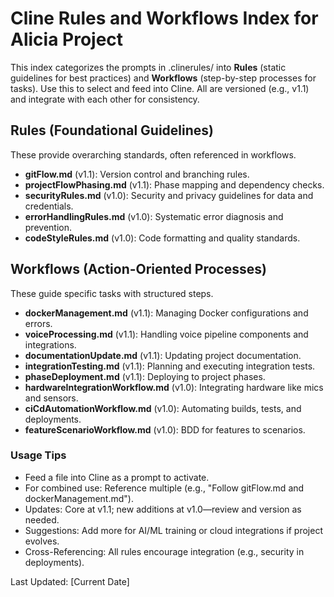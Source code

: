 # Cline Rules and Workflows Index for Alicia Project

This index categorizes the prompts in .clinerules/ into **Rules** (static guidelines for best practices) and **Workflows** (step-by-step processes for tasks). Use this to select and feed into Cline. All are versioned (e.g., v1.1) and integrate with each other for consistency.

## Rules (Foundational Guidelines)
These provide overarching standards, often referenced in workflows.
- **gitFlow.md** (v1.1): Version control and branching rules.
- **projectFlowPhasing.md** (v1.1): Phase mapping and dependency checks.
- **securityRules.md** (v1.0): Security and privacy guidelines for data and credentials.
- **errorHandlingRules.md** (v1.0): Systematic error diagnosis and prevention.
- **codeStyleRules.md** (v1.0): Code formatting and quality standards.

## Workflows (Action-Oriented Processes)
These guide specific tasks with structured steps.
- **dockerManagement.md** (v1.1): Managing Docker configurations and errors.
- **voiceProcessing.md** (v1.1): Handling voice pipeline components and integrations.
- **documentationUpdate.md** (v1.1): Updating project documentation.
- **integrationTesting.md** (v1.1): Planning and executing integration tests.
- **phaseDeployment.md** (v1.1): Deploying to project phases.
- **hardwareIntegrationWorkflow.md** (v1.0): Integrating hardware like mics and sensors.
- **ciCdAutomationWorkflow.md** (v1.0): Automating builds, tests, and deployments.
- **featureScenarioWorkflow.md** (v1.0): BDD for features to scenarios.

### Usage Tips
- Feed a file into Cline as a prompt to activate.
- For combined use: Reference multiple (e.g., "Follow gitFlow.md and dockerManagement.md").
- Updates: Core at v1.1; new additions at v1.0—review and version as needed.
- Suggestions: Add more for AI/ML training or cloud integrations if project evolves.
- Cross-Referencing: All rules encourage integration (e.g., security in deployments).

Last Updated: [Current Date]
